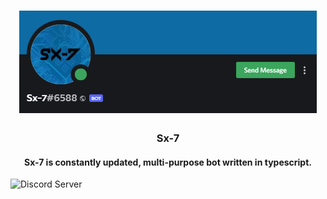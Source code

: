 <h1 align="center">
  <a href="#" target="_blank">
    <img src="./images/logo.png" alt="Logo">
  </a>
</h1>

<div align="center">
    <h3>Sx-7</h3>
    <h4>Sx-7 is constantly updated, multi-purpose bot written in typescript.</h4>
</div>

<div>
    <img src="https://img.shields.io/discord/595457764935991326.svg?logo=discord" alt="Discord Server">
</div>